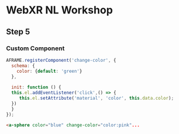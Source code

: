 # WebXR NL Workshop
## Step 5
### Custom Component

``` javascript
AFRAME.registerComponent('change-color', {​
  schema: {​
    color: {default: 'green'}​
  },​
​
  init: function () {       ​
  this.el.addEventListener('click',() => {​
     this.el.setAttribute('material', 'color', this.data.color);​
  })​
  }​
});​
```

``` html
<a-sphere color="blue" change-color="color:pink"...​
```